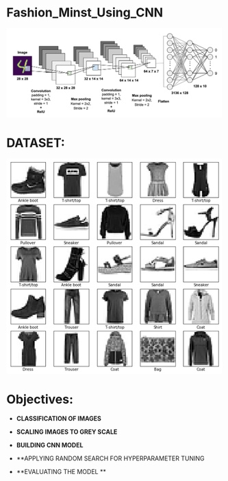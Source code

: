 # Fashion_Minst_Using_CNN

![](CNN.png)

# DATASET:

![](Mnist_fashion.png)

# Objectives:

- **CLASSIFICATION OF IMAGES**

- **SCALING  IMAGES TO GREY SCALE**

- **BUILDING CNN MODEL**

- **APPLYING RANDOM SEARCH  FOR HYPERPARAMETER TUNING

- **EVALUATING THE MODEL **
